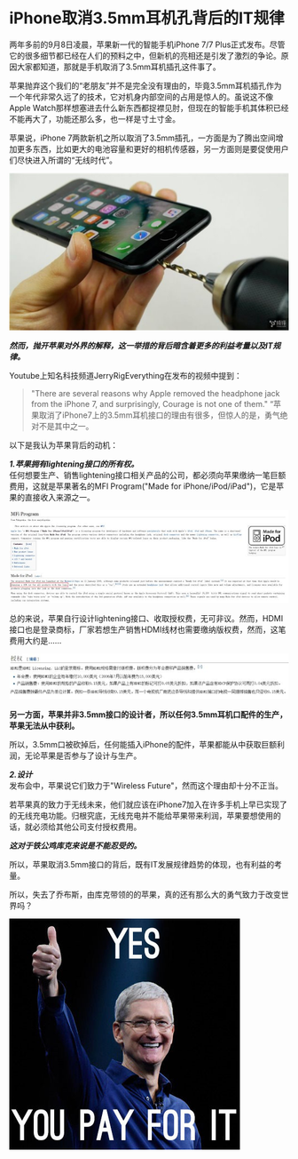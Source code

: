 # iPhone取消3.5mm耳机孔背后的IT规律  

两年多前的9月8日凌晨，苹果新一代的智能手机iPhone 7/7 Plus正式发布。尽管它的很多细节都已经在人们的预料之中，但新机的亮相还是引发了激烈的争论。原因大家都知道，那就是手机取消了3.5mm耳机插孔这件事了。  

苹果抛弃这个我们的“老朋友”并不是完全没有理由的，毕竟3.5mm耳机插孔作为一个年代非常久远了的技术，它对机身内部空间的占用是惊人的。虽说这不像Apple Watch那样想塞进去什么新东西都捉襟见肘，但现在的智能手机其体积已经不能再大了，功能还那么多，也一样是寸土寸金。

苹果说，iPhone 7两款新机之所以取消了3.5mm插孔，一方面是为了腾出空间增加更多东西，比如更大的电池容量和更好的相机传感器，另一方面则是要促使用户们尽快进入所谓的“无线时代”。  

![](lab06-1.jpeg)


***然而，抛开苹果对外界的解释，这一举措的背后暗含着更多的利益考量以及IT规律。***  

Youtube上知名科技频道JerryRigEverything在发布的视频中提到：
>"There are several reasons why Apple removed the headphone jack from the iPhone 7, and surprisingly, Courage is not one of them."
>“苹果取消了iPhone7上的3.5mm耳机接口的理由有很多，但惊人的是，勇气绝对不是其中之一。

以下是我认为苹果背后的动机：

***1.苹果拥有lightening接口的所有权。***  
任何想要生产、销售lightening接口相关产品的公司，都必须向苹果缴纳一笔巨额费用，这就是苹果著名的MFI Program("Made for iPhone/iPod/iPad")，它是苹果的直接收入来源之一。  

![](lab06-2.jpg)  

总的来说，苹果自行设计lightening接口、收取授权费，无可非议。然而，HDMI接口也是登录商标，厂家若想生产销售HDMI线材也需要缴纳版权费，然而，这笔费用大约是……    

![](lab06-3.jpg)  

**另一方面，苹果并非3.5mm接口的设计者，所以任何3.5mm耳机口配件的生产，苹果无法从中获利。**  

所以，3.5mm口被砍掉后，任何能插入iPhone的配件，苹果都能从中获取巨额利润，无论苹果是否参与了设计与生产。  

***2.设计***  
发布会中，苹果说它们致力于"Wireless Future"，然而这个理由却十分不正当。  

若苹果真的致力于无线未来，他们就应该在iPhone7加入在许多手机上早已实现了的无线充电功能。归根究底，无线充电并不能给苹果带来利润，苹果要想使用的话，就必须给其他公司支付授权费用。  

***这对于铁公鸡库克来说是不能忍受的。***  

所以，苹果取消3.5mm接口的背后，既有IT发展规律趋势的体现，也有利益的考量。  

所以，失去了乔布斯，由库克带领的的苹果，真的还有那么大的勇气致力于改变世界吗？

![](lab06-4.jpg)